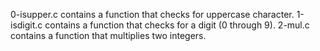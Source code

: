 0-isupper.c contains  a function that checks for uppercase character.
1-isdigit.c contains a function that checks for a digit (0 through 9).
2-mul.c contains a function that multiplies two integers.

